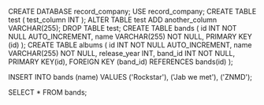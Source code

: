 CREATE DATABASE record_company;
USE record_company;
CREATE TABLE  test (
 test_column INT 
 );
ALTER TABLE test
ADD another_column VARCHAR(255);
DROP TABLE test;
CREATE TABLE bands (
id INT NOT NULL AUTO_INCREMENT,
name VARCHAR(255) NOT NULL,
PRIMARY KEY (id)
);
CREATE TABLE albums (
id INT NOT NULL AUTO_INCREMENT,
name VARCHAR(255) NOT NULL,
release_year INT,
band_id INT NOT NULL,
PRIMARY KEY(id),
FOREIGN KEY (band_id) REFERENCES bands(id)
);


INSERT  INTO bands (name)
VALUES ('Rockstar'), ('Jab we met'), ('ZNMD');

SELECT * FROM bands;

